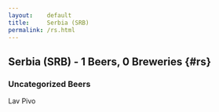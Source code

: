```yaml
---
layout:    default
title:     Serbia (SRB)
permalink: /rs.html
---
```


## Serbia (SRB) - 1 Beers, 0 Breweries {#rs}



### Uncategorized Beers

Lav Pivo  



 
